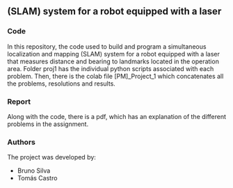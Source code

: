 ## (SLAM) system for a robot equipped with a laser

### Code
In this repository, the code used to build and program a simultaneous localization and
mapping (SLAM) system for a robot equipped with a laser that measures distance and bearing to landmarks located in the operation area.
Folder proj1 has the individual python scripts associated with each problem. Then, there is the colab file [PM]_Project_1 which concatenates all the problems, resolutions and results.

### Report 
Along with the code, there is a pdf, which has an explanation of the different problems in the assignment.

### Authors
The project was developed by:
- Bruno Silva 
- Tomás Castro
